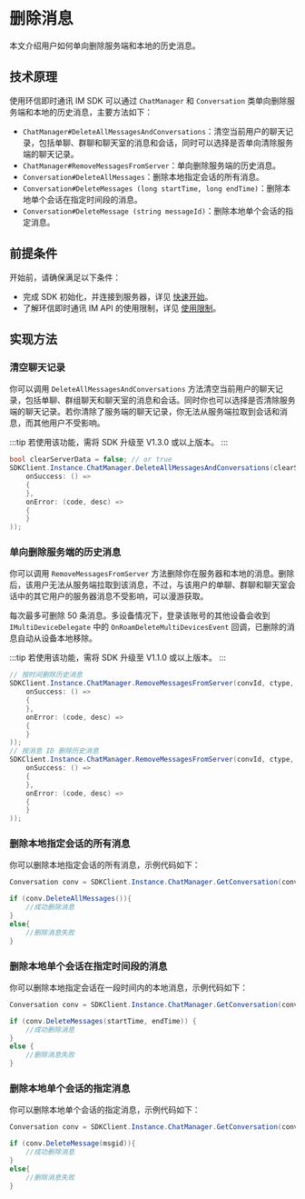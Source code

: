 # 删除消息

<Toc />

本文介绍用户如何单向删除服务端和本地的历史消息。

## 技术原理

使用环信即时通讯 IM SDK 可以通过 `ChatManager` 和 `Conversation` 类单向删除服务端和本地的历史消息，主要方法如下：

- `ChatManager#DeleteAllMessagesAndConversations`：清空当前用户的聊天记录，包括单聊、群聊和聊天室的消息和会话，同时可以选择是否单向清除服务端的聊天记录。
- `ChatManager#RemoveMessagesFromServer`：单向删除服务端的历史消息。
- `Conversation#DeleteAllMessages`：删除本地指定会话的所有消息。
- `Conversation#DeleteMessages (long startTime, long endTime)`：删除本地单个会话在指定时间段的消息。
- `Conversation#DeleteMessage (string messageId)`：删除本地单个会话的指定消息。

## 前提条件

开始前，请确保满足以下条件：

- 完成 SDK 初始化，并连接到服务器，详见 [快速开始](quickstart.html)。
- 了解环信即时通讯 IM API 的使用限制，详见 [使用限制](/product/limitation.html)。

## 实现方法

### 清空聊天记录

你可以调用 `DeleteAllMessagesAndConversations` 方法清空当前用户的聊天记录，包括单聊、群组聊天和聊天室的消息和会话。同时你也可以选择是否清除服务端的聊天记录。若你清除了服务端的聊天记录，你无法从服务端拉取到会话和消息，而其他用户不受影响。

:::tip
若使用该功能，需将 SDK 升级至 V1.3.0 或以上版本。
:::

```csharp
bool clearServerData = false; // or true
SDKClient.Instance.ChatManager.DeleteAllMessagesAndConversations(clearServerData, new CallBack(
    onSuccess: () =>
    {
    },
    onError: (code, desc) =>
    {
    }
));
```

### 单向删除服务端的历史消息

你可以调用 `RemoveMessagesFromServer` 方法删除你在服务器和本地的消息。删除后，该用户无法从服务端拉取到该消息，不过，与该用户的单聊、群聊和聊天室会话中的其它用户的服务器消息不受影响，可以漫游获取。

每次最多可删除 50 条消息。多设备情况下，登录该账号的其他设备会收到 `IMultiDeviceDelegate` 中的 `OnRoamDeleteMultiDevicesEvent` 回调，已删除的消息自动从设备本地移除。

:::tip
若使用该功能，需将 SDK 升级至 V1.1.0 或以上版本。
:::

```csharp
// 按时间删除历史消息
SDKClient.Instance.ChatManager.RemoveMessagesFromServer(convId, ctype, time, new CallBack(
    onSuccess: () =>
    {
    },
    onError: (code, desc) =>
    {
    }
));
// 按消息 ID 删除历史消息
SDKClient.Instance.ChatManager.RemoveMessagesFromServer(convId, ctype, msgList, new CallBack(
    onSuccess: () =>
    {
    },
    onError: (code, desc) =>
    {
    }
));
```

### 删除本地指定会话的所有消息

你可以删除本地指定会话的所有消息，示例代码如下：

```csharp
Conversation conv = SDKClient.Instance.ChatManager.GetConversation(conversionId, conversationType);

if (conv.DeleteAllMessages()){
    //成功删除消息
}
else{
    //删除消息失败
}
```

### 删除本地单个会话在指定时间段的消息

你可以删除本地指定会话在一段时间内的本地消息，示例代码如下：

```csharp
Conversation conv = SDKClient.Instance.ChatManager.GetConversation(conversionId, conversationType);

if (conv.DeleteMessages(startTime, endTime)) {
    //成功删除消息
}
else {
    //删除消息失败
}
```

### 删除本地单个会话的指定消息

你可以删除本地单个会话的指定消息，示例代码如下：

```csharp
Conversation conv = SDKClient.Instance.ChatManager.GetConversation(conversionId, conversationType);

if (conv.DeleteMessage(msgid)){
    //成功删除消息
}
else{
    //删除消息失败
}
```





